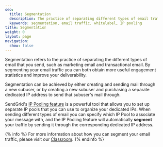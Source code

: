 ```yaml
---
seo:
  title: Segmentation
  description: The practice of separating different types of email traffic.
  keywords: segmentation, email traffic, whitelabel, IP pooling
title: Segmentation
weight: 0
layout: page
navigation:
  show: false
---
```


Segmentation refers to the practice of separating the different types of email that you send, such as marketing email and transactional email. By segmenting your email traffic you can both obtain more useful engagement statistics and improve your deliverability.

Segmentation can be achieved by either creating and sending mail through a new subuser, or by creating a new subuser and purchasing a separate dedicated IP address to send that subuser's mail through.

SendGrid's [IP Pooling feature]({{root_url}}/API_Reference/Web_API_v3/IP_Management/ip_pools.html) is a powerful tool that allows you to set up separate IP pools that you can use to organize your dedicated IPs. When sending different types of email you can specify which IP Pool to associate your message with, and the IP Pooling feature will automatically **segment** your traffic by sending it through the corresponding dedicated IP address.

{% info %}
For more information about how you can segment your email traffic, please visit our [Classroom]({{root_url}}/Classroom/Deliver/Delivery_Introduction/segment_your_email_traffic_with_subusers.html).
{% endinfo %}
